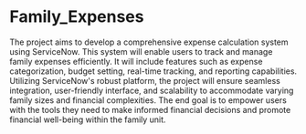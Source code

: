 # Family_Expenses
The project aims to develop a comprehensive expense calculation system using ServiceNow. This system will enable users to track and manage family expenses efficiently. It will include features such as expense categorization, budget setting, real-time tracking, and reporting capabilities. Utilizing ServiceNow's robust platform, the project will ensure seamless integration, user-friendly interface, and scalability to accommodate varying family sizes and financial complexities. The end goal is to empower users with the tools they need to make informed financial decisions and promote financial well-being within the family unit.
